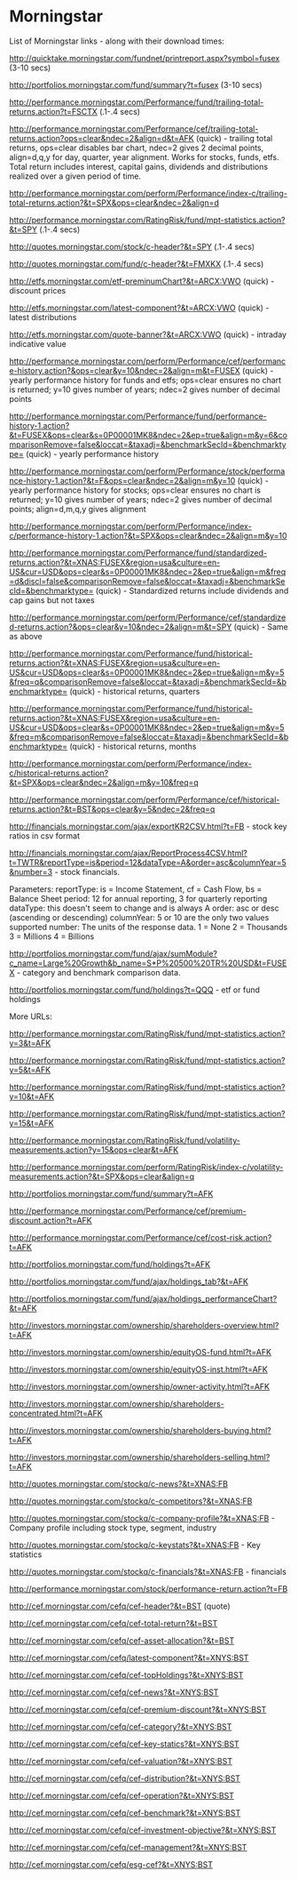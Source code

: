 # Morningstar

List of Morningstar links - along with their download times:

http://quicktake.morningstar.com/fundnet/printreport.aspx?symbol=fusex (3-10 secs)

http://portfolios.morningstar.com/fund/summary?t=fusex (3-10 secs)

http://performance.morningstar.com/Performance/fund/trailing-total-returns.action?t=FSCTX (.1-.4 secs)

http://performance.morningstar.com/Performance/cef/trailing-total-returns.action?ops=clear&ndec=2&align=d&t=AFK (quick) - trailing total returns, ops=clear disables bar chart, ndec=2 gives 2 decimal points, align=d,q,y for day, quarter, year alignment. Works for stocks, funds, etfs. Total return includes interest, capital gains, dividends and distributions realized over a given period of time.

http://performance.morningstar.com/perform/Performance/index-c/trailing-total-returns.action?&t=SPX&ops=clear&ndec=2&align=d

http://performance.morningstar.com/RatingRisk/fund/mpt-statistics.action?&t=SPY (.1-.4 secs)

http://quotes.morningstar.com/stock/c-header?&t=SPY (.1-.4 secs)

http://quotes.morningstar.com/fund/c-header?&t=FMXKX (.1-.4 secs)

http://etfs.morningstar.com/etf-preminumChart?&t=ARCX:VWO (quick) - discount prices

http://etfs.morningstar.com/latest-component?&t=ARCX:VWO (quick) - latest distributions

http://etfs.morningstar.com/quote-banner?&t=ARCX:VWO (quick) - intraday indicative value

http://performance.morningstar.com/perform/Performance/cef/performance-history.action?&ops=clear&y=10&ndec=2&align=m&t=FUSEX (quick) - yearly performance history for funds and etfs; ops=clear ensures no chart is returned; y=10 gives number of years; ndec=2 gives number of decimal points

http://performance.morningstar.com/Performance/fund/performance-history-1.action?&t=FUSEX&ops=clear&s=0P00001MK8&ndec=2&ep=true&align=m&y=6&comparisonRemove=false&loccat=&taxadj=&benchmarkSecId=&benchmarktype= (quick) - yearly performance history

http://performance.morningstar.com/perform/Performance/stock/performance-history-1.action?&t=F&ops=clear&ndec=2&align=m&y=10 (quick) - yearly performance history for stocks; ops=clear ensures no chart is returned; y=10 gives number of years; ndec=2 gives number of decimal points; align=d,m,q,y gives alignment

http://performance.morningstar.com/perform/Performance/index-c/performance-history-1.action?&t=SPX&ops=clear&ndec=2&align=m&y=10

http://performance.morningstar.com/Performance/fund/standardized-returns.action?&t=XNAS:FUSEX&region=usa&culture=en-US&cur=USD&ops=clear&s=0P00001MK8&ndec=2&ep=true&align=m&freq=d&discl=false&comparisonRemove=false&loccat=&taxadj=&benchmarkSecId=&benchmarktype= (quick) - Standardized returns include dividends and cap gains but not taxes

http://performance.morningstar.com/perform/Performance/cef/standardized-returns.action?&ops=clear&y=10&ndec=2&align=m&t=SPY (quick) - Same as above

http://performance.morningstar.com/Performance/fund/historical-returns.action?&t=XNAS:FUSEX&region=usa&culture=en-US&cur=USD&ops=clear&s=0P00001MK8&ndec=2&ep=true&align=m&y=5&freq=q&comparisonRemove=false&loccat=&taxadj=&benchmarkSecId=&benchmarktype= (quick) - historical returns, quarters

http://performance.morningstar.com/Performance/fund/historical-returns.action?&t=XNAS:FUSEX&region=usa&culture=en-US&cur=USD&ops=clear&s=0P00001MK8&ndec=2&ep=true&align=m&y=5&freq=m&comparisonRemove=false&loccat=&taxadj=&benchmarkSecId=&benchmarktype= (quick) - historical returns, months

http://performance.morningstar.com/perform/Performance/index-c/historical-returns.action?&t=SPX&ops=clear&ndec=2&align=m&y=10&freq=q

http://performance.morningstar.com/perform/Performance/cef/historical-returns.action?&t=BST&ops=clear&y=5&ndec=2&freq=q

http://financials.morningstar.com/ajax/exportKR2CSV.html?t=FB - stock key ratios in csv format

http://financials.morningstar.com/ajax/ReportProcess4CSV.html?t=TWTR&reportType=is&period=12&dataType=A&order=asc&columnYear=5&number=3 - stock financials.

Parameters:
    reportType: is = Income Statement, cf = Cash Flow, bs = Balance Sheet
    period: 12 for annual reporting, 3 for quarterly reporting
    dataType: this doesn't seem to change and is always A
    order: asc or desc (ascending or descending)
    columnYear: 5 or 10 are the only two values supported
    number: The units of the response data. 1 = None 2 = Thousands 3 = Millions 4 = Billions
    
http://portfolios.morningstar.com/fund/ajax/sumModule?c_name=Large%20Growth&b_name=S*P%20500%20TR%20USD&t=FUSEX - category and benchmark comparison data.

http://portfolios.morningstar.com/fund/holdings?t=QQQ - etf or fund holdings

More URLs:

http://performance.morningstar.com/RatingRisk/fund/mpt-statistics.action?y=3&t=AFK

http://performance.morningstar.com/RatingRisk/fund/mpt-statistics.action?y=5&t=AFK

http://performance.morningstar.com/RatingRisk/fund/mpt-statistics.action?y=10&t=AFK

http://performance.morningstar.com/RatingRisk/fund/mpt-statistics.action?y=15&t=AFK

http://performance.morningstar.com/RatingRisk/fund/volatility-measurements.action?y=15&ops=clear&t=AFK

http://performance.morningstar.com/perform/RatingRisk/index-c/volatility-measurements.action?&t=SPX&ops=clear&align=q

http://portfolios.morningstar.com/fund/summary?t=AFK

http://performance.morningstar.com/Performance/cef/premium-discount.action?t=AFK

http://performance.morningstar.com/Performance/cef/cost-risk.action?t=AFK

http://portfolios.morningstar.com/fund/holdings?t=AFK

http://portfolios.morningstar.com/fund/ajax/holdings_tab?&t=AFK

http://portfolios.morningstar.com/fund/ajax/holdings_performanceChart?&t=AFK

http://investors.morningstar.com/ownership/shareholders-overview.html?t=AFK

http://investors.morningstar.com/ownership/equityOS-fund.html?t=AFK

http://investors.morningstar.com/ownership/equityOS-inst.html?t=AFK

http://investors.morningstar.com/ownership/owner-activity.html?t=AFK

http://investors.morningstar.com/ownership/shareholders-concentrated.html?t=AFK

http://investors.morningstar.com/ownership/shareholders-buying.html?t=AFK

http://investors.morningstar.com/ownership/shareholders-selling.html?t=AFK

http://quotes.morningstar.com/stockq/c-news?&t=XNAS:FB

http://quotes.morningstar.com/stockq/c-competitors?&t=XNAS:FB

http://quotes.morningstar.com/stockq/c-company-profile?&t=XNAS:FB - Company profile including stock type, segment, industry

http://quotes.morningstar.com/stockq/c-keystats?&t=XNAS:FB - Key statistics

http://quotes.morningstar.com/stockq/c-financials?&t=XNAS:FB - financials

http://performance.morningstar.com/stock/performance-return.action?t=FB

http://cef.morningstar.com/cefq/cef-header?&t=BST (quote)

http://cef.morningstar.com/cefq/cef-total-return?&t=BST

http://cef.morningstar.com/cefq/cef-asset-allocation?&t=BST

http://cef.morningstar.com/cefq/latest-component?&t=XNYS:BST

http://cef.morningstar.com/cefq/cef-topHoldings?&t=XNYS:BST

http://cef.morningstar.com/cefq/cef-news?&t=XNYS:BST

http://cef.morningstar.com/cefq/cef-premium-discount?&t=XNYS:BST

http://cef.morningstar.com/cefq/cef-category?&t=XNYS:BST

http://cef.morningstar.com/cefq/cef-key-statics?&t=XNYS:BST

http://cef.morningstar.com/cefq/cef-valuation?&t=XNYS:BST

http://cef.morningstar.com/cefq/cef-distribution?&t=XNYS:BST

http://cef.morningstar.com/cefq/cef-operation?&t=XNYS:BST

http://cef.morningstar.com/cefq/cef-benchmark?&t=XNYS:BST

http://cef.morningstar.com/cefq/cef-investment-objective?&t=XNYS:BST

http://cef.morningstar.com/cefq/cef-management?&t=XNYS:BST

http://cef.morningstar.com/cefq/esg-cef?&t=XNYS:BST

